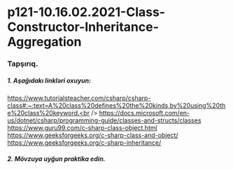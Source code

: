 # p121-10.16.02.2021-Class-Constructor-Inheritance-Aggregation



### Tapşırıq.



##### 1. Aşağıdakı linkləri oxuyun:
https://www.tutorialsteacher.com/csharp/csharp-class#:~:text=A%20class%20defines%20the%20kinds,by%20using%20the%20class%20keyword.<br />
https://docs.microsoft.com/en-us/dotnet/csharp/programming-guide/classes-and-structs/classes<br />
https://www.guru99.com/c-sharp-class-object.html<br />
https://www.geeksforgeeks.org/c-sharp-class-and-object/<br />
https://www.geeksforgeeks.org/c-sharp-inheritance/<br />



##### 2. Mövzuya uyğun praktika edin.
